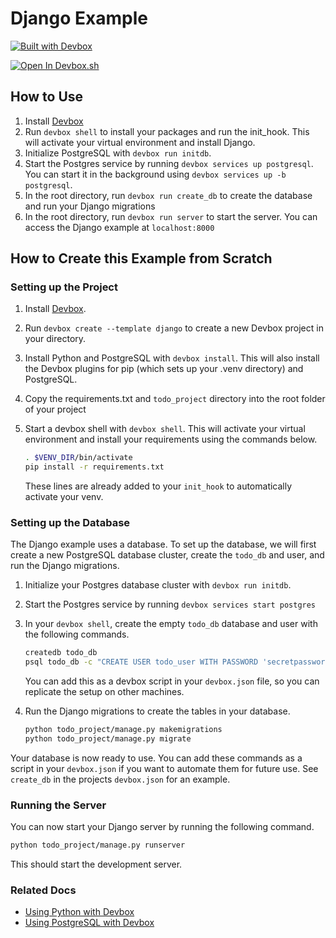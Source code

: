 # Django Example

[![Built with Devbox](https://www.jetify.com/img/devbox/shield_moon.svg)](https://www.jetify.com/devbox/docs/contributor-quickstart/)

[![Open In Devbox.sh](https://www.jetify.com/img/devbox/open-in-devbox.svg)](https://devbox.sh/open/templates/django)

## How to Use

1. Install [Devbox](https://www.jetify.com/devbox/docs/installing_devbox/)
1. Run `devbox shell` to install your packages and run the init_hook. This will activate your virtual environment and install Django.
1. Initialize PostgreSQL with `devbox run initdb`.
1. Start the Postgres service by running `devbox services up postgresql`. You can start it in the background using `devbox services up -b postgresql`.
1. In the root directory, run `devbox run create_db` to create the database and run your Django migrations
1. In the root directory, run `devbox run server` to start the server. You can access the Django example at `localhost:8000`

## How to Create this Example from Scratch

### Setting up the Project

1. Install [Devbox](https://www.jetify.com/devbox/docs/installing_devbox/).
1. Run `devbox create --template django` to create a new Devbox project in your directory.
1. Install Python and PostgreSQL with `devbox install`. This will also install the Devbox plugins for pip (which sets up your .venv directory) and PostgreSQL.
1. Copy the requirements.txt and `todo_project` directory into the root folder of your project
1. Start a devbox shell with `devbox shell`. This will activate your virtual environment and install your requirements using the commands below.

   ```bash
   . $VENV_DIR/bin/activate
   pip install -r requirements.txt
   ```

   These lines are already added to your `init_hook` to automatically activate your venv.

### Setting up the Database

The Django example uses a database. To set up the database, we will first create a new PostgreSQL database cluster, create the `todo_db` and user, and run the Django migrations.

1. Initialize your Postgres database cluster with `devbox run initdb`.

1. Start the Postgres service by running `devbox services start postgres`

1. In your `devbox shell`, create the empty `todo_db` database and user with the following commands.

   ```bash
   createdb todo_db
   psql todo_db -c "CREATE USER todo_user WITH PASSWORD 'secretpassword';"
   ```

   You can add this as a devbox script in your `devbox.json` file, so you can replicate the setup on other machines.

1. Run the Django migrations to create the tables in your database.

   ```bash
   python todo_project/manage.py makemigrations
   python todo_project/manage.py migrate
   ```

Your database is now ready to use. You can add these commands as a script in your `devbox.json` if you want to automate them for future use. See `create_db` in the projects `devbox.json` for an example.

### Running the Server

You can now start your Django server by running the following command.

   ```bash
   python todo_project/manage.py runserver
   ```

This should start the development server.

### Related Docs

* [Using Python with Devbox](https://www.jetify.com/devbox/docs/devbox_examples/languages/python/)
* [Using PostgreSQL with Devbox](https://www.jetify.com/devbox/docs/devbox_examples/stacks/django/)
